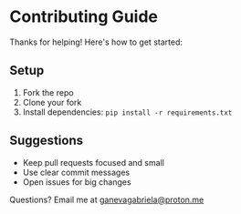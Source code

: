 # Contributing Guide

Thanks for helping! Here's how to get started:

## Setup
1. Fork the repo
2. Clone your fork
3. Install dependencies: `pip install -r requirements.txt`

## Suggestions
- Keep pull requests focused and small
- Use clear commit messages
- Open issues for big changes

Questions? Email me at ganevagabriela@proton.me

